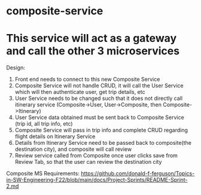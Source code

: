 # composite-service
# This service will act as a gateway and call the other 3 microservices

Design:
1. Front end needs to connect to this new Composite Service
2. Composite Service will not handle CRUD, it will call the User Service which will then authenticate user, get trip details, etc
3. User Service needs to be changed such that it does not directly call itinerary service (Composite->User, User->Composite, then Composite->Itinerary)
4. User Service data obtained must be sent back to Composite Service (trip id, all trip info, etc) 
5. Composite Service will pass in trip info and complete CRUD regarding flight details on Itinerary Service
6. Details from Itinerary Service need to be passed back to composite(the destination city), and composite will call review
7. Review service called from Composite once user clicks save from Review Tab, so that the user can review the destination city

Composite MS Requirements:
https://github.com/donald-f-ferguson/Topics-in-SW-Engineering-F22/blob/main/docs/Project-Sprints/README-Sprint-2.md 
